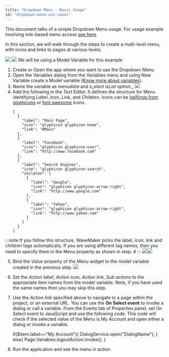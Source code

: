 ```yaml
---
title: "Dropdown Menu - Basic Usage"
id: "dropdown-menu-use-cases"
---
```


This document talks of a simple Dropdown Menu usage. For usage example involving role-based menu access [see here](/learn/how-tos/restricting-menu-item-display-based-user-role/).

In this section, we will walk through the steps to create a multi-level menu, with icons and links to pages at various levels.

[![](/learn/assets/menu_run1.png)](/learn/assets/menu_run1.png) [![](/learn/assets/menu_run2.png)](/learn/assets/menu_run2.png) We will be using a Model Variable for this example

1. Create or Open the app where you want to use the Dropdown Menu
2. Open the Variables dialog from the Variables menu and using New Variable create a Model variable ([Know more about variables)](/learn/app-development/variables/model-variable/).
3. Name the variable as _menudata_ and _s_elect _isList_ option_._ [![](/learn/assets/Dropdown_Var_create.png)](/learn/assets/Dropdown_Var_create.png)
4. Add the following in the _Text Editor._ It defines the structure for Menu identifying _Label_, _Icon_, _Link_, and _Children_. Icons can be [halflings from glyphicons](http://glyphicons.com/) or [font awesome](https://fortawesome.github.io/Font-Awesome/cheatsheet/) icons.
    ```
    [
      {
        "label": "Main Page",
        "icon": "glyphicon glyphicon-home",
        "link": "#Main"
      },
      {
        "label": "Facebook",
        "icon": "glyphicon glyphicon-user",
        "link": "http://www.facebook.com"
      },
      {
        "label": "Search Engines",
        "icon": "glyphicon glyphicon-search",
        "children": [
          {
            "label": "Google",
            "icon": "glyphicon glyphicon-arrow-right",
            "link": "http://www.google.com"
          },
          {
            "label": "Yahoo",
            "icon": "glyphicon glyphicon-arrow-right",
            "link": "http://www.yahoo.com"
          }
        ]
      }
    ]
    ```

:::note
If you follow this structure, WaveMaker picks the label, icon, link and children tags automatically. If you are using different tag names, then you need to specify them in the Menu property as shown in step: 4
:::
[![](/learn/assets/fieldeditor.png)![](/learn/assets/fieldeditor.png)](/learn/assets/fieldeditor.png)

5. Bind the _Value_ property of the Menu widget to the model variable created in the previous step. [![](/learn/assets/menu_props.png)](/learn/assets/menu_props.png)
6. Set the _Action label_, _Action icon_, _Action link_, _Sub actions_ to the appropriate item names from the model variable. Note, if you have used the same names then you may skip this step.
7. Use the _Action link_ specified above to navigate to a page within the project, or an external URL. You can use the **On Select event** to invoke a dialog or call a variable. From the Events tab of Properties panel, set On Select event to JavaScript and use the following code. This code will check if the selected value of the Menu is My Account and open either a dialog or invoke a variable.
    
    if($item.label=="My Account"){
       DialogService.open("DialogName");
       }
    else{
       Page.Variables.logoutAction.invoke();
      }
    
8. Run the application and see the menu in action.

